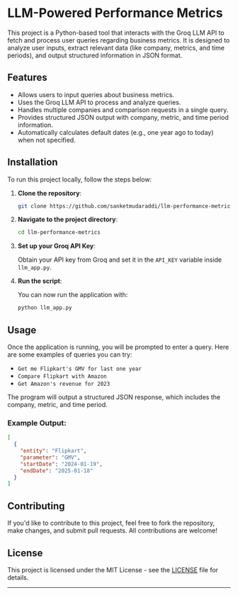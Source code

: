 # LLM-Powered Performance Metrics

This project is a Python-based tool that interacts with the Groq LLM API to fetch and process user queries regarding business metrics. It is designed to analyze user inputs, extract relevant data (like company, metrics, and time periods), and output structured information in JSON format.

## Features

- Allows users to input queries about business metrics.
- Uses the Groq LLM API to process and analyze queries.
- Handles multiple companies and comparison requests in a single query.
- Provides structured JSON output with company, metric, and time period information.
- Automatically calculates default dates (e.g., one year ago to today) when not specified.

## Installation

To run this project locally, follow the steps below:

1. **Clone the repository**:

   ```bash
   git clone https://github.com/sanketmudaraddi/llm-performance-metrics.git
   ```

2. **Navigate to the project directory**:

   ```bash
   cd llm-performance-metrics
   ```

3. **Set up your Groq API Key**:

   Obtain your API key from Groq and set it in the `API_KEY` variable inside `llm_app.py`.

4. **Run the script**:

   You can now run the application with:

   ```bash
   python llm_app.py
   ```

## Usage

Once the application is running, you will be prompted to enter a query. Here are some examples of queries you can try:

- `Get me Flipkart's GMV for last one year`
- `Compare Flipkart with Amazon`
- `Get Amazon's revenue for 2023`

The program will output a structured JSON response, which includes the company, metric, and time period.

### Example Output:

```json
[
  {
    "entity": "Flipkart",
    "parameter": "GMV",
    "startDate": "2024-01-19",
    "endDate": "2025-01-18"
  }
]
```

## Contributing

If you'd like to contribute to this project, feel free to fork the repository, make changes, and submit pull requests. All contributions are welcome!

## License

This project is licensed under the MIT License - see the [LICENSE](LICENSE) file for details.

---



